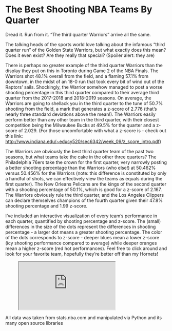 # The Best Shooting NBA Teams By Quarter

Dread it. Run from it. “The third quarter Warriors” arrive all the same. 

The talking heads of the sports world love talking about the infamous “third quarter run” of the Golden State Warriors, but what exactly does this mean? Does it even exist? Are they really that special? (Spoiler alert: they are)

There is perhaps no greater example of the third quarter Warriors than the display they put on this in Toronto during Game 2 of the NBA Finals. The Warriors shot 48.1% overall from the field, and a flaming 57.1% from downtown, in the midst of an 18-0 run that took every bit of wind out of the Raptors’ sails. Shockingly, the Warrior somehow managed to post a worse shooting percentage in this third quarter compared to their average third quarter from the 2017-2018 and 2018-2019 seasons. On average, the Warriors are going to shellack you in the third quarter to the tune of 50.7% shooting from the field, a mark that generates a z-score of 2.776 (that’s nearly three standard deviations above the mean!). The Warriors easily perform better than any other team in the third quarter, with their closest competition being the Milwaukee Bucks at 49.5% for the quarter and a z-score of 2.029. (For those uncomfortable with what a z-score is - check out this link: http://www.indiana.edu/~educy520/sec6342/week_09/z_score_intro.pdf)

The Warriors are obviously the best third quarter team of the past two seasons, but what teams take the cake in the other three quarters? The Philadelphia 76ers take the crown for the first quarter, very narrowly posting a better shooting percentage than the Warriors (who else!) at 50.462% versus 50.456% for the Warriors (note: this difference is constituted by only a handful of shots, we can effectively view the teams as equals during the first quarter). The New Orleans Pelicans are the kings of the second quarter with a shooting percentage of 50.1%, which is good for a z-score of 2.167. The Warriors obviously rule the third quarter, and the Los Angeles Clippers can declare themselves champions of the fourth quarter given their 47.8% shooting percentage and 1.99 z-score.

I’ve included an interactive visualization of every team’s performance in each quarter, quantified by shooting percentage and z-score. The (small) differences in the size of the dots represent the differences in shooting percentage - a larger dot means a greater shooting percentage. The color of the dots corresponds to z-score - deeper blues mean a lower z-score (icy shooting performance compared to average) while deeper oranges mean a higher z-score (red hot performances). Feel free to click around and look for your favorite team, hopefully they’re better off than my Hornets!

<figure class="video_container">
<iframe src = "https://us-east-1.online.tableau.com/t/joshnoonan/views/quarterstats_2/Sheet1?:showVizHome=no&:embed=true"></iframe>
</figure>


All data was taken from stats.nba.com and manipulated via Python and its many open source libraries

